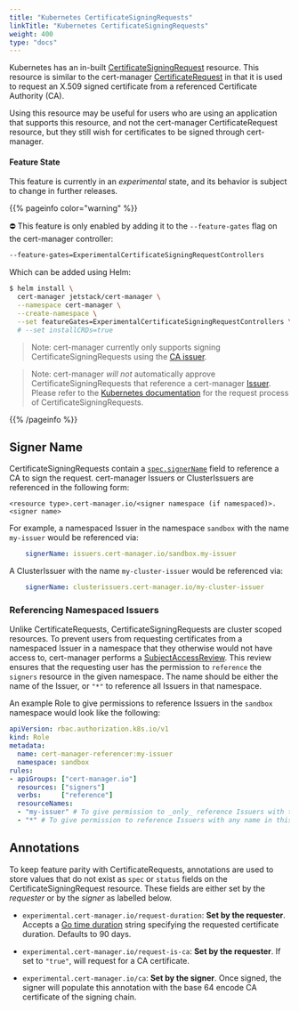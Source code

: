 ```yaml
---
title: "Kubernetes CertificateSigningRequests"
linkTitle: "Kubernetes CertificateSigningRequests"
weight: 400
type: "docs"
---
```


Kubernetes has an in-built
[CertificateSigningRequest](https://kubernetes.io/docs/reference/access-authn-authz/certificate-signing-requests/)
resource. This resource is similar to the cert-manager
[CertificateRequest](../../concepts/certificaterequest/) in that it is used to
request an X.509 signed certificate from a referenced Certificate Authority
(CA).

Using this resource may be useful for users who are using an application that
supports this resource, and not the cert-manager CertificateRequest resource,
but they still wish for certificates to be signed through cert-manager.

#### Feature State

This feature is currently in an _experimental_ state, and its behavior is
subject to change in further releases.

{{% pageinfo color="warning" %}}

⛔️ This feature is only enabled by adding it to the `--feature-gates` flag on
the cert-manager controller:

```bash
--feature-gates=ExperimentalCertificateSigningRequestControllers
```

Which can be added using Helm:

```bash
$ helm install \
  cert-manager jetstack/cert-manager \
  --namespace cert-manager \
  --create-namespace \
  --set featureGates=ExperimentalCertificateSigningRequestControllers \
  # --set installCRDs=true
```

> Note: cert-manager currently only supports signing CertificateSigningRequests
> using the [CA issuer](../../configuration/ca/).

> Note: cert-manager _will not_ automatically approve CertificateSigningRequests
> that reference a cert-manager [Issuer](../../configuration/). Please refer to
> the [Kubernetes documentation](https://kubernetes.io/docs/reference/access-authn-authz/certificate-signing-requests/#request-signing-process)
> for the request process of CertificateSigningRequests.


{{% /pageinfo %}}


## Signer Name

CertificateSigningRequests contain a
[`spec.signerName`](https://kubernetes.io/docs/reference/access-authn-authz/certificate-signing-requests/#request-signing-process)
field to reference a CA to sign the request. cert-manager Issuers or
ClusterIssuers are referenced in the following form:

```
<resource type>.cert-manager.io/<signer namespace (if namespaced)>.<signer name>
```

For example, a namespaced Issuer in the namespace `sandbox` with the name
`my-issuer` would be referenced via:

```yaml
    signerName: issuers.cert-manager.io/sandbox.my-issuer
```

A ClusterIssuer with the name `my-cluster-issuer` would be referenced via:

```yaml
    signerName: clusterissuers.cert-manager.io/my-cluster-issuer
```

### Referencing Namespaced Issuers

Unlike CertificateRequests, CertificateSigningRequests are cluster scoped
resources. To prevent users from requesting certificates from a namespaced
Issuer in a namespace that they otherwise would not have access to, cert-manager
performs a
[SubjectAccessReview](https://kubernetes.io/docs/reference/access-authn-authz/authorization/#checking-api-access).
This review ensures that the requesting user has the permission to `reference`
the `signers` resource in the given namespace. The name should be either the
name of the Issuer, or `"*"` to reference all Issuers in that namespace.

An example Role to give permissions to reference Issuers in the `sandbox`
namespace would look like the following:

```yaml
apiVersion: rbac.authorization.k8s.io/v1
kind: Role
metadata:
  name: cert-manager-referencer:my-issuer
  namespace: sandbox
rules:
- apiGroups: ["cert-manager.io"]
  resources: ["signers"]
  verbs:     ["reference"]
  resourceNames:
  - "my-issuer" # To give permission to _only_ reference Issuers with the name 'my-issuer'
  - "*" # To give permission to reference Issuers with any name in this namespace
```

## Annotations

To keep feature parity with CertificateRequests, annotations are used to store
values that do not exist as `spec` or `status` fields on the
CertificateSigningRequest resource. These fields are either set by the
_requester_ or by the _signer_ as labelled below.

- `experimental.cert-manager.io/request-duration`: **Set by the requester**. Accepts
    a [Go time duration](https://golang.org/pkg/time/#ParseDuration) string
    specifying the requested certificate duration. Defaults to 90 days.

- `experimental.cert-manager.io/request-is-ca`: **Set by the requester**. If set to
    `"true"`, will request for a CA certificate.

- `experimental.cert-manager.io/ca`: **Set by the signer**. Once signed, the
    signer will populate this annotation with the base 64 encode CA certificate
    of the signing chain.
